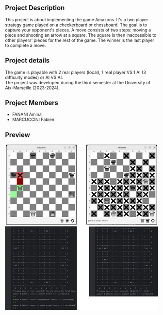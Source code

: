 ## Project Description
This project is about implementing the game Amazons.
It's a two player strategy game played on a checkerboard or chessboard.
The goal is to capture your opponent's pieces.
A move consists of two steps: moving a piece and shooting an arrow at a square.
The square is then inaccessible to other players' pieces for the rest of the game.
The winner is the last player to complete a move.  

## Project details
The game is playable with 2 real players (local), 1 real player VS 1 AI (3 difficulty modes) or AI VS AI.<br>
The project was developed during the third semester at the University of Aix-Marseille (2023-2024).

## Project Members
- FANANI Amina
- MARCUCCINI Fabien

## Preview
<img alt="Preview of the project! (#1)" src="_readme-images/1-game.png" width="800"/>
<img alt="Preview of the project! (#2)" src="_readme-images/2-cli.png" width="800"/>

